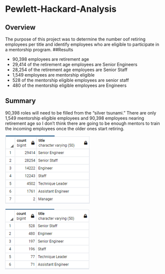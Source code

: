 # Pewlett-Hackard-Analysis
## Overview
The purpose of this project was to determine the number oof retiring employees per title and identify employees who are eligible to participate in a mentorship program.
##Results
-	90,398 employees are retirement age
-	29,414 of the retirement age employees are Senior Engineers
-	28,254 of the retirement age employees are Senior Staff
-	1,549 employees are mentorship eligible
-	528 of the mentorship eligible employees are senior staff
-	480 of the mentorship eligible employees are Engineers
## Summary
90,398 roles will need to be filled from the “silver tsunami.” 
There are only 1,549 mentorship eligible employees and 90,398 employees nearing retirement age so I don’t think there are going to be enough mentors to train the incoming employees once the older ones start retiring.

![Fig1](Pewlett-Hackard-Analysis/Fig1.png)

![Fig2](Pewlett-Hackard-Analysis/Fig2.png)

